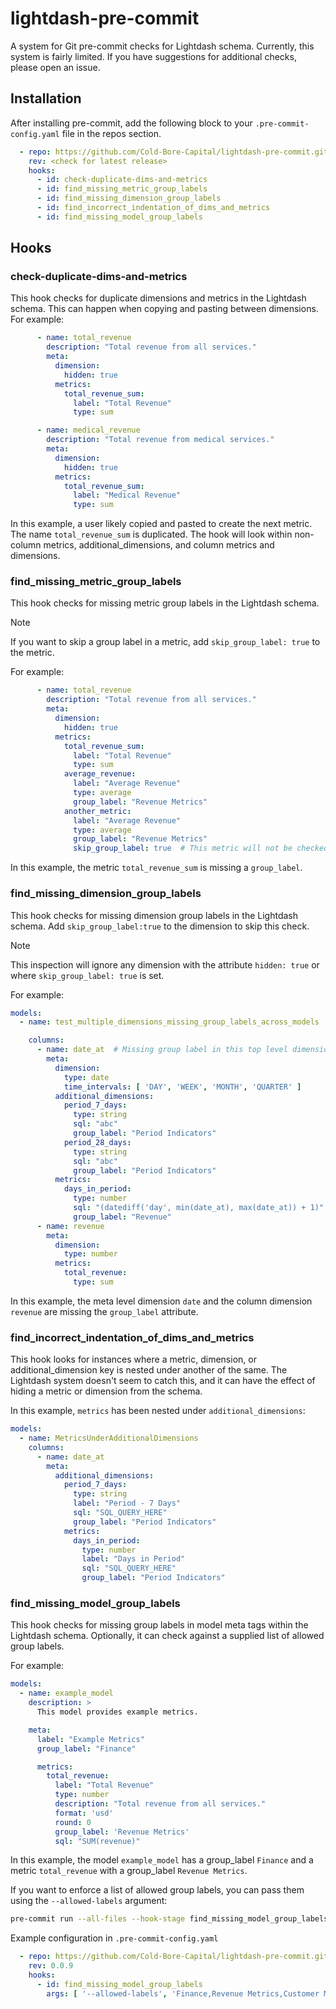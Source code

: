 # lightdash-pre-commit
A system for Git pre-commit checks for Lightdash schema. Currently, this system is fairly limited. If you have suggestions for additional checks, please open an issue.

## Installation
After installing pre-commit, add the following block to your `.pre-commit-config.yaml` file in the repos section.

```yaml
  - repo: https://github.com/Cold-Bore-Capital/lightdash-pre-commit.git
    rev: <check for latest release>
    hooks:
      - id: check-duplicate-dims-and-metrics
      - id: find_missing_metric_group_labels
      - id: find_missing_dimension_group_labels
      - id: find_incorrect_indentation_of_dims_and_metrics
      - id: find_missing_model_group_labels
```

## Hooks

### check-duplicate-dims-and-metrics
This hook checks for duplicate dimensions and metrics in the Lightdash schema. This can happen when copying and pasting between dimensions. For example:

```yaml
      - name: total_revenue
        description: "Total revenue from all services."
        meta:
          dimension:
            hidden: true
          metrics:
            total_revenue_sum:
              label: "Total Revenue"
              type: sum

      - name: medical_revenue
        description: "Total revenue from medical services."
        meta:
          dimension:
            hidden: true
          metrics:
            total_revenue_sum:
              label: "Medical Revenue"
              type: sum
```

In this example, a user likely copied and pasted to create the next metric. The name `total_revenue_sum` is duplicated. The hook will look within non-column metrics, additional_dimensions, and column metrics and dimensions.

### find_missing_metric_group_labels
This hook checks for missing metric group labels in the Lightdash schema.

> [!NOTE]
> If you want to skip a group label in a metric, add `skip_group_label: true` to the metric.

For example:

```yaml
      - name: total_revenue
        description: "Total revenue from all services."
        meta:
          dimension:
            hidden: true
          metrics:
            total_revenue_sum:
              label: "Total Revenue"
              type: sum
            average_revenue:
              label: "Average Revenue"
              type: average
              group_label: "Revenue Metrics"
            another_metric:
              label: "Average Revenue"
              type: average
              group_label: "Revenue Metrics"
              skip_group_label: true  # This metric will not be checked
```

In this example, the metric `total_revenue_sum` is missing a `group_label`.

### find_missing_dimension_group_labels
This hook checks for missing dimension group labels in the Lightdash schema. Add `skip_group_label:true` to the dimension to skip this check.

> [!NOTE]
> This inspection will ignore any dimension with the attribute `hidden: true` or where `skip_group_label: true` is set.


For example:

```yaml
models:
  - name: test_multiple_dimensions_missing_group_labels_across_models

    columns:
      - name: date_at  # Missing group label in this top level dimension
        meta:
          dimension:
            type: date
            time_intervals: [ 'DAY', 'WEEK', 'MONTH', 'QUARTER' ]
          additional_dimensions:
            period_7_days:
              type: string
              sql: "abc"
              group_label: "Period Indicators"
            period_28_days:
              type: string
              sql: "abc"
              group_label: "Period Indicators"
          metrics:
            days_in_period:
              type: number
              sql: "(datediff('day', min(date_at), max(date_at)) + 1)"
              group_label: "Revenue"
      - name: revenue
        meta:
          dimension:
            type: number
          metrics:
            total_revenue:
              type: sum
```

In this example, the meta level dimension `date` and the column dimension `revenue` are missing the `group_label` attribute.

### find_incorrect_indentation_of_dims_and_metrics
This hook looks for instances where a metric, dimension, or additional_dimension key is nested under another of the same. The Lightdash system doesn't seem to catch this, and it can have the effect of hiding a metric or dimension from the schema.

In this example, `metrics` has been nested under `additional_dimensions`:

```yaml
models:
  - name: MetricsUnderAdditionalDimensions
    columns:
      - name: date_at
        meta:
          additional_dimensions:
            period_7_days:
              type: string
              label: "Period - 7 Days"
              sql: "SQL_QUERY_HERE"
              group_label: "Period Indicators"
            metrics:
              days_in_period:
                type: number
                label: "Days in Period"
                sql: "SQL_QUERY_HERE"
                group_label: "Period Indicators"
```

### find_missing_model_group_labels
This hook checks for missing group labels in model meta tags within the Lightdash schema. Optionally, it can check against a supplied list of allowed group labels.

For example:

```yaml
models:
  - name: example_model
    description: >
      This model provides example metrics.

    meta:
      label: "Example Metrics"
      group_label: "Finance"

      metrics:
        total_revenue:
          label: "Total Revenue"
          type: number
          description: "Total revenue from all services."
          format: 'usd'
          round: 0
          group_label: 'Revenue Metrics'
          sql: "SUM(revenue)"
```

In this example, the model `example_model` has a group_label `Finance` and a metric `total_revenue` with a group_label `Revenue Metrics`.

If you want to enforce a list of allowed group labels, you can pass them using the `--allowed-labels` argument:

```bash
pre-commit run --all-files --hook-stage find_missing_model_group_labels --allowed-labels "Finance,Revenue Metrics,Customer Metrics"
```

Example configuration in `.pre-commit-config.yaml`
```yaml
  - repo: https://github.com/Cold-Bore-Capital/lightdash-pre-commit.git
    rev: 0.0.9
    hooks:
      - id: find_missing_model_group_labels
        args: [ '--allowed-labels', 'Finance,Revenue Metrics,Customer Metrics' ]
```
